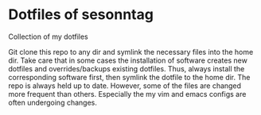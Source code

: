 # Dotfiles of sesonntag
Collection of my dotfiles

Git clone this repo to any dir and symlink the necessary files into the home dir. Take care that in some cases the installation of software creates new dotfiles and overrides/backups existing dotfiles. Thus, always install the corresponding software first, then symlink the dotfile to the home dir.
The repo is always held up to date. However, some of the files are changed more frequent than others. Especially the my vim and emacs configs are often undergoing changes.
